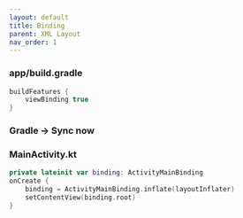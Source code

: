 ```yaml
---
layout: default
title: Binding
parent: XML Layout
nav_order: 1
---
```


### app/build.gradle
```gradle
buildFeatures {
    viewBinding true
}
```

### Gradle -> Sync now

### MainActivity.kt
```kotlin
private lateinit var binding: ActivityMainBinding
onCreate {
    binding = ActivityMainBinding.inflate(layoutInflater)
    setContentView(binding.root)
}
```
